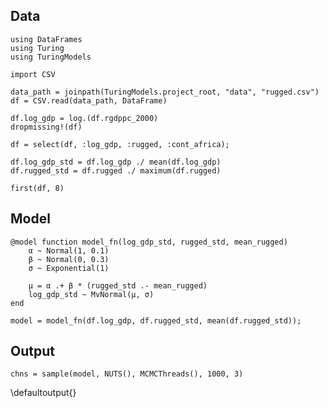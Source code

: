 <!--This file was generated, do not modify it.-->
## Data

```julia:ex1
using DataFrames
using Turing
using TuringModels

import CSV

data_path = joinpath(TuringModels.project_root, "data", "rugged.csv")
df = CSV.read(data_path, DataFrame)

df.log_gdp = log.(df.rgdppc_2000)
dropmissing!(df)

df = select(df, :log_gdp, :rugged, :cont_africa);

df.log_gdp_std = df.log_gdp ./ mean(df.log_gdp)
df.rugged_std = df.rugged ./ maximum(df.rugged)

first(df, 8)
```

## Model

```julia:ex2
@model function model_fn(log_gdp_std, rugged_std, mean_rugged)
    α ~ Normal(1, 0.1)
    β ~ Normal(0, 0.3)
    σ ~ Exponential(1)

    μ = α .+ β * (rugged_std .- mean_rugged)
    log_gdp_std ~ MvNormal(μ, σ)
end

model = model_fn(df.log_gdp, df.rugged_std, mean(df.rugged_std));
```

## Output

```julia:ex3
chns = sample(model, NUTS(), MCMCThreads(), 1000, 3)
```

\defaultoutput{}

